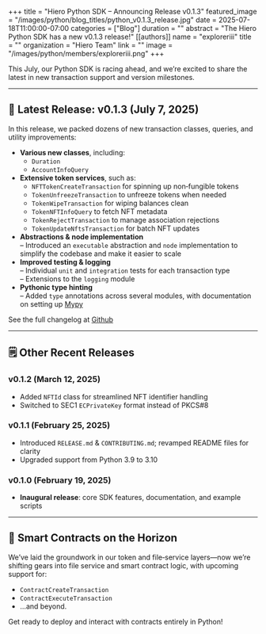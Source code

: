 +++
title = "Hiero Python SDK – Announcing Release v0.1.3"
featured_image = "/images/python/blog_titles/python_v0.1.3_release.jpg"
date = 2025-07-18T11:00:00-07:00
categories = ["Blog"]
duration = ""
abstract = "The Hiero Python SDK has a new v0.1.3 release!"
[[authors]]
name = "exploreriii"
title = ""
organization = "Hiero Team"
link = ""
image = "/images/python/members/exploreriii.png"
+++

This July, our Python SDK is racing ahead, and we’re excited to share the latest in new transaction support and version milestones. 

---

## 🚀 Latest Release: v0.1.3 (July 7, 2025)

In this release, we packed dozens of new transaction classes, queries, and utility improvements:

- **Various new classes**, including:
  - `Duration`
  - `AccountInfoQuery`
- **Extensive token services**, such as:
  - `NFTTokenCreateTransaction` for spinning up non‑fungible tokens
  - `TokenUnfreezeTransaction` to unfreeze tokens when needed
  - `TokenWipeTransaction` for wiping balances clean
  - `TokenNFTInfoQuery` to fetch NFT metadata
  - `TokenRejectTransaction` to manage association rejections
  - `TokenUpdateNftsTransaction` for batch NFT updates
- **Abstractions & node implementation**  
  – Introduced an `executable` abstraction and `node` implementation to simplify the codebase and make it easier to scale  
- **Improved testing & logging**  
  – Individual `unit` and `integration` tests for each transaction type  
  – Extensions to the `logging` module  
- **Pythonic type hinting**  
  – Added `type` annotations across several modules, with documentation on setting up [Mypy](https://mypy.readthedocs.io)

See the full changelog at [Github](https://raw.githubusercontent.com/hiero-ledger/hiero-sdk-python/main/CHANGELOG.md)

---

## 🗒️ Other Recent Releases

### v0.1.2 (March 12, 2025)
- Added `NFTId` class for streamlined NFT identifier handling  
- Switched to SEC1 `ECPrivateKey` format instead of PKCS#8  

### v0.1.1 (February 25, 2025)
- Introduced `RELEASE.md` & `CONTRIBUTING.md`; revamped README files for clarity  
- Upgraded support from Python 3.9 to 3.10  

### v0.1.0 (February 19, 2025)
- **Inaugural release**: core SDK features, documentation, and example scripts  

---

## 🔭 Smart Contracts on the Horizon

We’ve laid the groundwork in our token and file‑service layers—now we’re shifting gears into file service and smart contract logic, with upcoming support for:

- `ContractCreateTransaction`
- `ContractExecuteTransaction`
- …and beyond.

Get ready to deploy and interact with contracts entirely in Python!  
